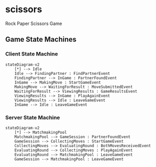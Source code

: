 # scissors
Rock Paper Scissors Game

## Game State Machines

### Client State Machine

```mermaid
stateDiagram-v2
    [*] --> Idle
    Idle --> FindingPartner : FindPartnerEvent
    FindingPartner --> InGame : PartnerFoundEvent
    InGame --> MakingMove : StartGameEvent
    MakingMove --> WaitingForResult : MoveSubmittedEvent
    WaitingForResult --> ViewingResults : GameResultsEvent
    ViewingResults --> InGame : PlayAgainEvent
    ViewingResults --> Idle : LeaveGameEvent
    InGame --> Idle : LeaveGameEvent
```

### Server State Machine

```mermaid
stateDiagram-v2
    [*] --> MatchmakingPool
    MatchmakingPool --> GameSession : PartnerFoundEvent
    GameSession --> CollectingMoves : StartGameEvent
    CollectingMoves --> EvaluatingRound : BothMovesReceivedEvent
    EvaluatingRound --> CollectingMoves : PlayAgainEvent
    EvaluatingRound --> MatchmakingPool : LeaveGameEvent
    GameSession --> MatchmakingPool : LeaveGameEvent
```
